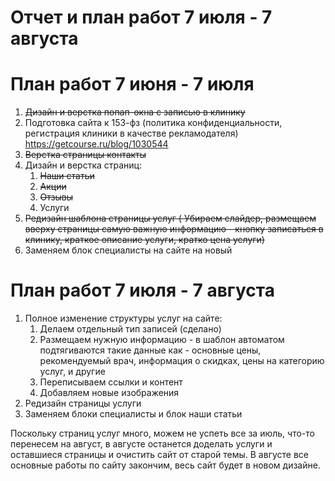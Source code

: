 # Отчет и план работ 7 июля - 7 августа

# План работ 7 июня - 7 июля

1. ~~Дизайн и верстка попап-окна с записью в клинику~~
2. Подготовка сайта к 153-фз (политика конфиденциальности, регистрация клиники в качестве рекламодателя) <https://getcourse.ru/blog/1030544>
3. ~~Верстка страницы контакты~~
4. Дизайн и верстка страниц:
   1. ~~Наши статьи~~
   2. ~~Акции~~
   3. ~~Отзывы~~
   4. Услуги
5. ~~Редизайн шаблона страницы услуг ( Убираем слайдер, размещаем вверху страницы самую важную информацию - кнопку записаться в клинику, краткое описание услуги, кратко цена услуги)~~
6. Заменяем блок специалисты на сайте на новый



# План работ 7 июля - 7 августа

1. Полное изменение структуры услуг на сайте:
   1. Делаем отдельный тип записей (сделано)
   2. Размещаем нужную информацию - в шаблон автоматом подтягиваются такие данные как - основные цены, рекомендуемый врач, информация о скидках, цены на категорию услуг, и другие
   3. Переписываем ссылки и контент
   4. Добавляем новые изображения
2. Редизайн страницы услуги
3. Заменяем блоки специалисты и блок наши статьи


Поскольку страниц услуг много, можем не успеть все за июль, что-то перенесем на август, в августе останется доделать услуги и оставшиеся страницы и очистить сайт от старой темы. В августе все основные работы по сайту закончим, весь сайт будет в новом дизайне.


